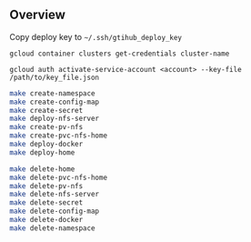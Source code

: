 ## Overview

Copy deploy key to `~/.ssh/gtihub_deploy_key`

```
gcloud container clusters get-credentials cluster-name
```

```
gcloud auth activate-service-account <account> --key-file /path/to/key_file.json
```

```sh
make create-namespace
make create-config-map
make create-secret
make deploy-nfs-server
make create-pv-nfs
make create-pvc-nfs-home
make deploy-docker
make deploy-home
```

```sh
make delete-home
make delete-pvc-nfs-home
make delete-pv-nfs
make delete-nfs-server
make delete-secret
make delete-config-map
make delete-docker
make delete-namespace
```

